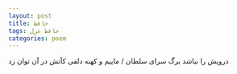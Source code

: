 ```yaml
---
layout: post
title: حافظ
tags: حافظ غزل
categories: poem
---
```


درویش را نباشد برگ سرای سلطان / ماییم و کهنه دلقی کآتش در آن توان زد
